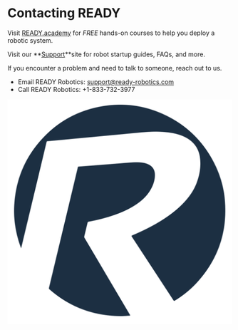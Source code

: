 # Contacting READY

Visit [READY.academy](https://ready-robotics.com) for *FREE* hands-on courses to help you deploy a robotic system.

Visit our **[Support](https://https://www.ready-robotics.com/support/support-home)**site for robot startup guides, FAQs, and more.

If you encounter a problem and need to talk to someone, reach out to us.

-   Email READY Robotics: support@ready-robotics.com
-   Call READY Robotics: +1-833-732-3977

![](../_Media/Ready_Branding/Logos/R_Logo_-_Navy.svg)


